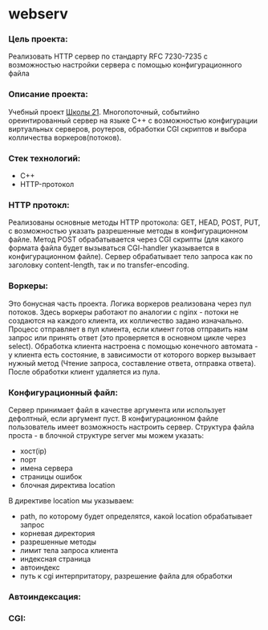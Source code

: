 # webserv

### Цель проекта:
Реализовать HTTP сервер по стандарту RFC 7230-7235 с возможностью настройки сервера с помощью конфигурационного файла

### Описание проекта:
Учебный проект [Школы 21](https://21-school.ru/). Многопоточный, событийно ореинтированный сервер на языке С++ с возможностью конфигурации
виртуальных серверов, роутеров, обработки CGI скриптов и выбора колличества воркеров(потоков).  

### Стек технологий:
* С++
* HTTP-протокол

### HTTP протокл:
Реализованы основные методы HTTP протокола: GET, HEAD, POST, PUT, с возможностью указать разрешенные методы в конфигурационном файле. Метод POST обрабатывается
через CGI скрипты (для какого формата файла будет вызываться CGI-handler указывается в конфигурационном файле). Сервер обрабатывает тело запроса
как по заголовку content-length, так и по transfer-encoding.

### Воркеры:
Это бонусная часть проекта. Логика воркеров реализована через пул потоков. Здесь воркеры работают по аналогии с nginx - потоки не создаются на каждого клиента,
их колличество задано изначально. Процесс отправляет в пул клиента, если клиент готов отправить нам запрос или принять ответ (это проверяется в основном цикле
через select). Обработка клиента настроена с помощью конечного автомата - у клиента есть состояние, в зависимости от которого воркер вызывает нужный метод
(Чтение запроса, составление ответа, отправка ответа). После обработки клиент удаляется из пула.


### Конфигурационный файл:
Сервер принимает файл в качестве аргумента или использует дефолтный, если аргумент пуст. В конфигурационном файле пользователь имеет возможность настроить сервер.
Структура файла проста - в блочной структуре server мы можем указать:
* хост(ip)
* порт
* имена сервера
* страницы ошибок
* блочная директива location

В директиве location мы указываем:
* path, по которому будет определятся, какой location обрабатывает запрос
* корневая директория
* разрешенные методы
* лимит тела запроса клиента
* индексная страница
* автоиндекс
* путь к cgi интерпритатору, разрешение файла для обработки

### Автоиндексация:


### CGI:

